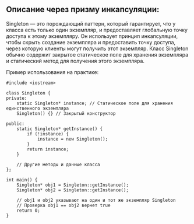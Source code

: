 
## Описание через призму инкапсуляции:
Singleton — это порождающий паттерн, который гарантирует, что у класса есть только один экземпляр, и предоставляет глобальную 
точку доступа к этому экземпляру. Он использует принцип инкапсуляции, чтобы скрыть создание экземпляра и предоставить точку доступа,
через которую клиенты могут получить этот экземпляр. Класс Singleton обычно содержит закрытое статическое поле для хранения экземпляра
и статический метод для получения этого экземпляра.

Пример использования на практике:
```
#include <iostream>

class Singleton {
private:
    static Singleton* instance; // Статическое поле для хранения единственного экземпляра
    Singleton() {} // Закрытый конструктор

public:
    static Singleton* getInstance() {
        if (!instance) {
            instance = new Singleton();
        }
        return instance;
    }

    // Другие методы и данные класса
};

int main() {
    Singleton* obj1 = Singleton::getInstance();
    Singleton* obj2 = Singleton::getInstance();

    // obj1 и obj2 указывают на один и тот же экземпляр Singleton
    // Проверка obj1 == obj2 вернет true
    return 0;
}
```
